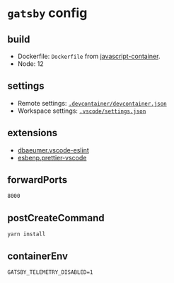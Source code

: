 # `gatsby` config

## build

- Dockerfile: `Dockerfile` from
  [javascript-container](https://github.com/microsoft/vscode-dev-containers/tree/master/containers/javascript-node).
- Node: 12

## settings

- Remote settings:
  [`.devcontainer/devcontainer.json`](https://github.com/454de6e/vscode-dev-containers/blob/main/containers/gatsby/.devcontainer/devcontainer.json)
- Workspace settings:
  [`.vscode/settings.json`](https://github.com/454de6e/vscode-dev-containers/blob/main/containers/gatsby/.vscode/settings.json)

## extensions

- [dbaeumer.vscode-eslint](https://marketplace.visualstudio.com/items?itemName=dbaeumer.vscode-eslint)
- [esbenp.prettier-vscode](https://marketplace.visualstudio.com/items?itemName=esbenp.prettier-vscode)

## forwardPorts

`8000`

## postCreateCommand

`yarn install`

## containerEnv

`GATSBY_TELEMETRY_DISABLED=1`
